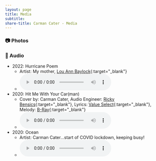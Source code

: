 ```yaml
---
layout: page
title: Media
subtitle: 
share-title: Carman Cater - Media
---
```


### :camera: Photos

### :microphone: Audio
- 2022: Hurricane Poem
    - Artist: My mother, [Lou Ann Baylock](https://www.linkedin.com/in/lou-ann-b-941a27163/){:target="_blank"}
    - <audio controls src="/assets/audio/Mom Hurricane Poem 2022.m4a"></audio>
- 2020: Hit Me With Your Car(man)  
    - Cover by: Carman Cater, Audio Engineer: [Ricky Bensics](https://www.linkedin.com/in/rickybensics/){:target="_blank"}, Lyrics: [Value Select](https://www.youtube.com/@ValueSelectTV){:target="_blank"}, Melody: [B-Ray](https://www.youtube.com/watch?v=k857d-_kbk0&t=0s){:target="_blank"}
    - <audio controls src="/assets/audio/hit me with your carman.mp3"></audio>
- 2020: Ocean 
    - Artist: Carman Cater...start of COVID lockdown, keeping busy!
    - <audio controls src="/assets/audio/ocean.m4a"></audio>
